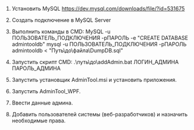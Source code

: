 1. Установить MySQL https://dev.mysql.com/downloads/file/?id=531675

2. Создать подключение в MySQL Server

3. Выполнить команды в CMD: 
MySQL -u ПОЛЬЗОВАТЕЛЬ_ПОДКЛЮЧЕНИЯ -pПАРОЛЬ -e "CREATE DATABASE admintooldb"
mysql -u ПОЛЬЗОВАТЕЛЬ_ПОДКЛЮЧЕНИЯ -pПАРОЛЬ admintooldb < "Путь\до\файла\DumpDB.sql"

4. Запустить скрипт CMD: 
.\путь\до\addAdmin.bat ЛОГИН_АДМИНА ПАРОЛЬ_АДМИНА

5. Запустить установщик AdminTool.msi и установить приложения.

6. Запустить AdminTool_WPF.

7. Ввести данные админа.

8. Добавить пользователей системы (веб-разработчиков) и назначить необходимые права.
